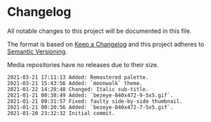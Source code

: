 # Changelog

All notable changes to this project will be documented in this file.

The format is based on [Keep a Changelog](http://keepachangelog.com/en/1.0.0/)
and this project adheres to [Semantic Versioning](http://semver.org/spec/v2.0.0.html).

Media repositories have no releases due to their size.

```
2021-03-21 17:11:13 Added: Remastered palette.
2021-03-21 15:43:56 Added: `moonwalk` theme.
2021-01-22 14:28:48 Changed: Italic sub-title.
2021-01-21 00:38:49 Added: `bezeye-840x472-9-5x5.gif`.
2021-01-21 00:31:57 Fixed: faulty side-by-side thumbnail.
2021-01-21 00:20:56 Added: `bezeye-840x472-7-5x5.gif`.
2021-01-20 23:32:32 Initial commit.
```

[Unreleased]: https://github.com/xyzzy/bezeye-media/compare/v1.0.0...HEAD
